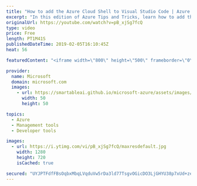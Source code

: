 ```yaml
---
title: "How to add the Azure Cloud Shell to Visual Studio Code | Azure Tips and Tricks"
excerpt: "In this edition of Azure Tips and Tricks, learn how to add the Azure Cloud Shell to Visual Studio Code. To add the Azure Cloud Shell, make sure you have the “Azure Account” extension installed in Visual Studio Code.   For more tips and tricks, visit: http://azuredev.tips   Get started with 12 months"
originalUrl: https://youtube.com/watch?v=pB_xjSg7fcQ
type: video
price: Free
length: PT1M41S
publishedDateTime: 2019-02-05T16:10:45Z
heat: 56

featuredContent: "<iframe width=\"800\" height=\"500\" frameborder=\"0\" src=\"https://www.youtube.com/embed/pB_xjSg7fcQ\" allow=\"accelerometer; autoplay; encrypted-media; gyroscope; picture-in-picture\" allowfullscreen></iframe>"

provider:
  name: Microsoft
  domain: microsoft.com
  images:
    - url: https://smartableai.github.io/microsoft-azure/assets/images/organizations/microsoft.com-50x50.jpg
      width: 50
      height: 50

topics:
  - Azure
  - Management tools
  - Developer tools

images:
  - url: https://i.ytimg.com/vi/pB_xjSg7fcQ/maxresdefault.jpg
    width: 1280
    height: 720
    isCached: true

secured: "UYJPTFdfFBsOqbxMbqLVqduVw5rDa3ld77TsgvOGicDO3LjGHYU38p7xUd+zeeB8eIr5ad4W+9XfGqkdgMLxwfMgwS68UpAIWvUt/WYhJAw/Q8VtHBrxDN4R5q5EfRsNEOlNRP9zwnq3GWlJcT7avL4A9T/rP6qwOdgrjg9Jz4I67I+jF54Wo47g3LidBpTjqJa3aW6pp5N2QOyouIrgADHWAsSPCdXQ75i2PxXEBLUjkpXrffoLdQmpkCVowNn+nfdcFSB3S/5HvhOcw35Frve1TSKaAET1Fej94Xn8a+sc2Gjrb7UrHhTae0oRDdu8T7niUdevDMSX678rcZS4k4KijExys7bSXxzE9PpHiIX9kBQ5tH0lUyQeiQNIR4h01Tb8FLkAv8RyiAWD30j8ZRoS3C2Q0f8Z/EaqzLygq6k=;uzd4RG+KNs5rsfMKQnmr6g=="
---
```


